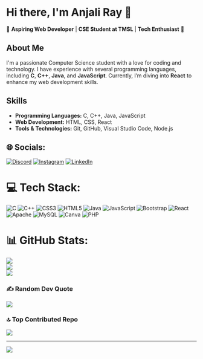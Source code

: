 # Hi there, I'm Anjali Ray 👋

🌟 **Aspiring Web Developer** | **CSE Student at TMSL** | **Tech Enthusiast** 🌟

## About Me
I'm a passionate Computer Science student with a love for coding and technology. I have experience with several programming languages, including **C**, **C++**, **Java**, and **JavaScript**. Currently, I’m diving into **React** to enhance my web development skills.

## Skills
- **Programming Languages:** C, C++, Java, JavaScript
- **Web Development:** HTML, CSS, React
- **Tools & Technologies:** Git, GitHub, Visual Studio Code, Node.js

## 🌐 Socials:
[![Discord](https://img.shields.io/badge/Discord-%237289DA.svg?logo=discord&logoColor=white)](https://discordapp.com/users/1266667631818051616) [![Instagram](https://img.shields.io/badge/Instagram-%23E4405F.svg?logo=Instagram&logoColor=white)](https://instagram.com/anjali_rayyy) [![LinkedIn](https://img.shields.io/badge/LinkedIn-%230077B5.svg?logo=linkedin&logoColor=white)](https://linkedin.com/in/anjali-ray-8941b4331) 

# 💻 Tech Stack:
![C](https://img.shields.io/badge/c-%2300599C.svg?style=for-the-badge&logo=c&logoColor=white) ![C++](https://img.shields.io/badge/c++-%2300599C.svg?style=for-the-badge&logo=c%2B%2B&logoColor=white) ![CSS3](https://img.shields.io/badge/css3-%231572B6.svg?style=for-the-badge&logo=css3&logoColor=white) ![HTML5](https://img.shields.io/badge/html5-%23E34F26.svg?style=for-the-badge&logo=html5&logoColor=white) ![Java](https://img.shields.io/badge/java-%23ED8B00.svg?style=for-the-badge&logo=openjdk&logoColor=white) ![JavaScript](https://img.shields.io/badge/javascript-%23323330.svg?style=for-the-badge&logo=javascript&logoColor=%23F7DF1E) ![Bootstrap](https://img.shields.io/badge/bootstrap-%238511FA.svg?style=for-the-badge&logo=bootstrap&logoColor=white) ![React](https://img.shields.io/badge/react-%2320232a.svg?style=for-the-badge&logo=react&logoColor=%2361DAFB) ![Apache](https://img.shields.io/badge/apache-%23D42029.svg?style=for-the-badge&logo=apache&logoColor=white) ![MySQL](https://img.shields.io/badge/mysql-4479A1.svg?style=for-the-badge&logo=mysql&logoColor=white) ![Canva](https://img.shields.io/badge/Canva-%2300C4CC.svg?style=for-the-badge&logo=Canva&logoColor=white) ![PHP](https://img.shields.io/badge/php-%23777BB4.svg?style=for-the-badge&logo=php&logoColor=white)
# 📊 GitHub Stats:
![](https://github-readme-stats.vercel.app/api?username=AnjaliRayyy&theme=dark&hide_border=false&include_all_commits=false&count_private=false)<br/>
![](https://github-readme-streak-stats.herokuapp.com/?user=AnjaliRayyy&theme=dark&hide_border=false)<br/>
![](https://github-readme-stats.vercel.app/api/top-langs/?username=AnjaliRayyy&theme=dark&hide_border=false&include_all_commits=false&count_private=false&layout=compact)

### ✍️ Random Dev Quote
![](https://quotes-github-readme.vercel.app/api?type=horizontal&theme=radical)

### 🔝 Top Contributed Repo
![](https://github-contributor-stats.vercel.app/api?username=AnjaliRayyy&limit=5&theme=dark&combine_all_yearly_contributions=true)

---
[![](https://visitcount.itsvg.in/api?id=AnjaliRayyy&icon=0&color=0)](https://visitcount.itsvg.in)

<!-- Proudly created with GPRM ( https://gprm.itsvg.in ) -->
